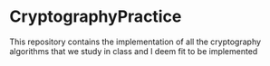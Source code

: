 # CryptographyPractice

This repository contains the implementation of all the cryptography algorithms that we study in class and I deem fit to be implemented
